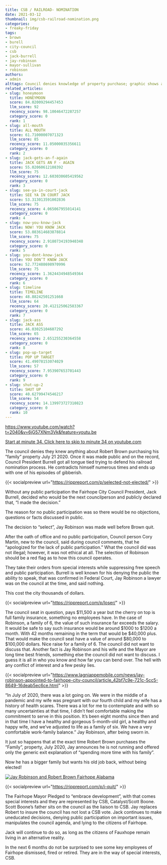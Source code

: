 ```yaml
---
title: CSB / RAILROAD- NOMINATION
date: 2021-03-12
thumbnail: img/csb-railroad-nomination.png
categories:
- freaky-friday
tags:
- brown
- burell
- city-council
- csb
- jack-burrell
- jay-robinson
- mayor-sullivan
- robinson
authors:
- admin
alttags: Council denies knowledge of property purchase; graphic shows a speech bubble crossed out
related_articles:
- slug: honeymoon
  title: HONEYMOON
  score: 84.02009294457453
  llm_score: 92
  recency_score: 98.10046472287257
  category_score: 0
  rank: 1
- slug: all-mouth
  title: ALL MOUTH
  score: 61.71000007071323
  llm_score: 85
  recency_score: 11.05000035356611
  category_score: 0
  rank: 2
- slug: jack-gets-an-f-again
  title: JACK GETS AN F - AGAIN
  score: 55.02060612108392
  llm_score: 75
  recency_score: 12.603030605419562
  category_score: 0
  rank: 3
- slug: see-ya-in-court-jack
  title: SEE YA IN COURT JACK
  score: 53.313013591002836
  llm_score: 75
  recency_score: 4.065067955014141
  category_score: 0
  rank: 4
- slug: now-you-know-jack
  title: NOW! YOU KNOW JACK
  score: 53.083614683878814
  llm_score: 75
  recency_score: 2.9180734193940348
  category_score: 0
  rank: 5
- slug: you-dont-know-jack
  title: YOU DON’T KNOW JACK
  score: 52.772488698970996
  llm_score: 75
  recency_score: 1.3624434948549364
  category_score: 0
  rank: 6
- slug: timeline
  title: TIMELINE
  score: 48.88242501251668
  llm_score: 64
  recency_score: 20.412125062583367
  category_score: 0
  rank: 7
- slug: jack-ass
  title: JACK ASS
  score: 46.03025104607292
  llm_score: 65
  recency_score: 2.651255230364558
  category_score: 0
  rank: 8
- slug: pop-up-target
  title: POP UP TARGET
  score: 41.49078153074029
  llm_score: 57
  recency_score: 7.953907653701443
  category_score: 0
  rank: 9
- slug: shut-up-2
  title: SHUT UP
  score: 40.62799474546217
  llm_score: 54
  recency_score: 14.139973727310823
  category_score: 0
  rank: 10
---
```

https://www.youtube.com/watch?t=2040&v=6jG57XNm3Vk&feature=youtu.be

[Start at minute 34. Click here to skip to minute 34 on youtube.com](https://www.youtube.com/watch?t=2040&v=6jG57XNm3Vk&feature=youtu.be)

The council denies they knew anything about Robert Brown purchasing his ”family” property July 21 2020. Once it was made public and on the record, Council President Burrell got all tongue tied trying to defend his railroad nomination process. He contradicts himself numerous times and ends up with one of his episodes of gibberish.

{{< socialpreview url="https://rippreport.com/p/selected-not-elected/" >}}

Without any public participation the Fairhope City Council President, Jack Burrell, decided who would be the next councilperson and publicly declared that, “I made the decision.”

The reason for no public participation was so there would be no objections, questions or facts discussed in public.

The decision to “select”, Jay Robinson was made well before Brown quit.

After the oath of office and no public participation, Council person Cory Martin, new to the council, said during council comments, that he “apologized for the lack of public participation.” What the council did was not illegal; however, it was not ethical at all. The selection of Robinson should be a red flag as to how this council operates.

They take their orders from special interests while suppressing free speech and public participation. Burrell is well known for his denying the public the ability to speak, that was confirmed in Federal Court, Jay Robinson a lawyer was on the council at the time, and said nothing.

This cost the city thousands of dollars.

{{< socialpreview url="https://rippreport.com/p/loser/" >}}

The council seat in question, pays $11,500 a year but the cherry on top is full family insurance, something no employees have. In the case of Robinson, a family of 6, the value of such insurance far exceeds the salary. It would be safe to say such insurance would be around $1000 to $1200 a month. With 42 months remaining in the term that would be $40,000 plus. That would make the council seat have a value of around $80,000 to $100,000 dollars. Nice raise for a family of 6. The council did not want to discuss that. Another fact is Jay Robinson and his wife and the Mayor are long time best friends, something else the council did not want to discuss. I guess it is all in who you know and how far you can bend over. The hell with any conflict of interest and a few pesky lies.

{{< socialpreview url="https://www.lagniappemobile.com/news/jay-robinson-appointed-to-fairhope-city-council/article_42bf7c9e-721c-5cc5-8649-16deab5ec6ce.html" >}}

“In July of 2020, there was a lot going on. We were in the middle of a pandemic and my wife was pregnant with our fourth child and my wife has a history of health scares. There was a lot for me to contemplate and with so many uncertainties at that time, I didn’t feel comfortable making the commitment to serve in this position. It’s been eight months since then and in that time I have a healthy and gorgeous 5-month-old girl, a healthy and happy wife, and we’ve adjusted to life as a family of six. We have a very comfortable work-family balance.” Jay Robinson, after being sworn in.

It just so happens that at the exact time Robert Brown purchases the “Family”, property, July 2020, Jay announces he is not running and offered only the generic exit explanation of “spending more time with his family”.

Now he has a bigger family but wants his old job back, without being elected!

[![Jay Robinson and Robert Brown Fairhope Alabama](https://cdn.rippreport.com/wp-content/uploads/2021/03/de693fa9-jay-robinson-fairhope-al.png)](https://cdn.rippreport.com/wp-content/uploads/2021/03/de693fa9-jay-robinson-fairhope-al.png)

{{< socialpreview url="https://rippreport.com/p/i-quit/" >}}

The Fairhope Mayor Pledged to “embrace development”, with that comes special interests and they are represented by CSB, Catalyst/Scott Boone. Scott Boone’s father sits on the council as the liaison to CSB. Jay replaces Robert to insure the council has not lost a CSB vote. Jack continues to make uneducated decisions, denying public participation on important issues, manipulates the council agenda, and lying to the citizens of Fairhope.

Jack will continue to do so, as long as the citizens of Fauxhope remain living in an alternative reality.

In the next 6 months do not be surprised to see some key employees of Fairhope dismissed, fired or retired. They are in the way of special interests, CSB.
